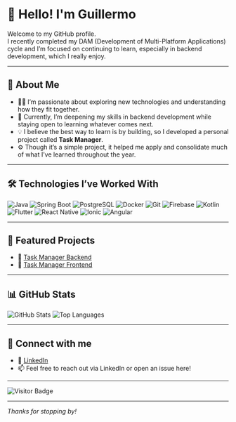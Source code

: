 # 👋 Hello! I'm Guillermo

Welcome to my GitHub profile.  
I recently completed my DAM (Development of Multi-Platform Applications) cycle and I’m focused on continuing to learn, especially in backend development, which I really enjoy.

---

## 🚀 About Me

- 🧑‍💻 I’m passionate about exploring new technologies and understanding how they fit together.
- 🌱 Currently, I’m deepening my skills in backend development while staying open to learning whatever comes next.
- 💡 I believe the best way to learn is by building, so I developed a personal project called **Task Manager**.
- ⚙️ Though it’s a simple project, it helped me apply and consolidate much of what I’ve learned throughout the year.

---

## 🛠️ Technologies I’ve Worked With

![Java](https://img.shields.io/badge/Java-ED8B00?style=flat&logo=java&logoColor=white)
![Spring Boot](https://img.shields.io/badge/Spring_Boot-6DB33F?style=flat&logo=spring-boot&logoColor=white)
![PostgreSQL](https://img.shields.io/badge/PostgreSQL-336791?style=flat&logo=postgresql&logoColor=white)
![Docker](https://img.shields.io/badge/Docker-2496ED?style=flat&logo=docker&logoColor=white)
![Git](https://img.shields.io/badge/Git-F05032?style=flat&logo=git&logoColor=white)
![Firebase](https://img.shields.io/badge/Firebase-FFCA28?style=flat&logo=firebase&logoColor=black)
![Kotlin](https://img.shields.io/badge/Kotlin-0095D5?style=flat&logo=kotlin&logoColor=white)
![Flutter](https://img.shields.io/badge/Flutter-02569B?style=flat&logo=flutter&logoColor=white)
![React Native](https://img.shields.io/badge/React_Native-20232A?style=flat&logo=react&logoColor=61DAFB)
![Ionic](https://img.shields.io/badge/Ionic-3880FF?style=flat&logo=ionic&logoColor=white)
![Angular](https://img.shields.io/badge/Angular-DD0031?style=flat&logo=angular&logoColor=white)

---

## 📂 Featured Projects

- 🔧 [Task Manager Backend](https://github.com/Guillermorl9/task-manager-backend)  
- 🎨 [Task Manager Frontend](https://github.com/Guillermorl9/task-manager-frontend)

---

## 📊 GitHub Stats

![GitHub Stats](https://github-readme-stats.vercel.app/api?username=Guillermorl9&show_icons=true&theme=tokyonight)
![Top Languages](https://github-readme-stats.vercel.app/api/top-langs/?username=Guillermorl9&layout=compact&theme=tokyonight)

---

## 🔗 Connect with me

- 💼 [LinkedIn](https://www.linkedin.com/in/guillermo-robles-l%C3%B3pez-33918a368/)
- 📫 Feel free to reach out via LinkedIn or open an issue here!

---

![Visitor Badge](https://komarev.com/ghpvc/?username=Guillermorl9&label=Profile+views&color=0e75b6&style=flat)

---

_Thanks for stopping by!_
